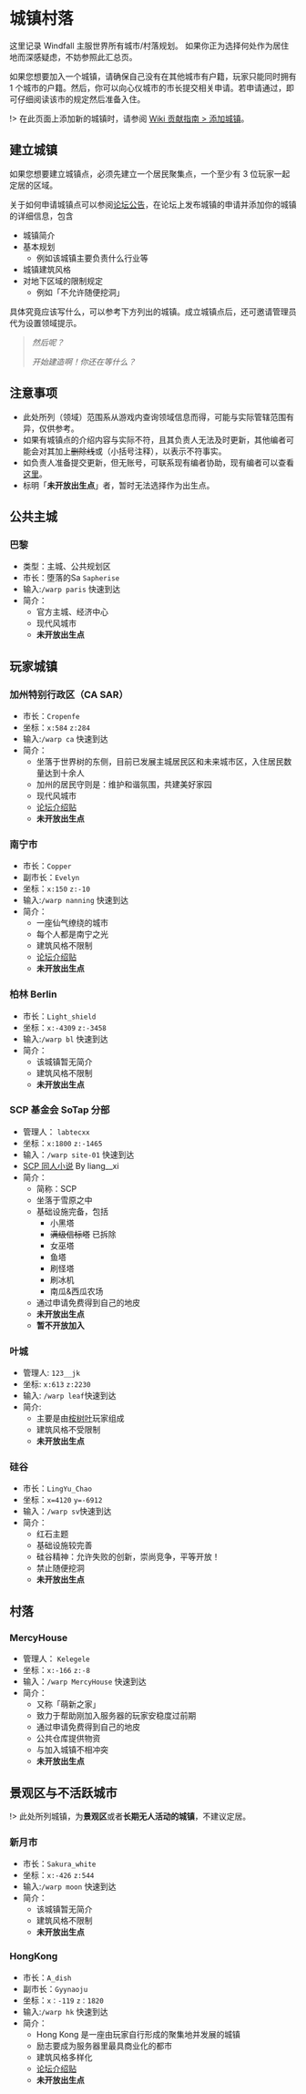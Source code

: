 # 城镇村落

这里记录 Windfall 主服世界所有城市/村落规划。 如果你正为选择何处作为居住地而深感疑虑，不妨参照此汇总页。

如果您想要加入一个城镇，请确保自己没有在其他城市有户籍，玩家只能同时拥有 1 个城市的户籍。然后，你可以向心仪城市的市长提交相关申请。若申请通过，即可仔细阅读该市的规定然后准备入住。

!> 在此页面上添加新的城镇时，请参阅 [Wiki 贡献指南 > 添加城镇](#)。

## 建立城镇

如果您想要建立城镇点，必须先建立一个居民聚集点，一个至少有 3 位玩家一起定居的区域。

关于如何申请城镇点可以参阅[论坛公告](https://g.sotap.org/d/45)，在论坛上发布城镇的申请并添加你的城镇的详细信息，包含

- 城镇简介
- 基本规划
    - 例如该城镇主要负责什么行业等
- 城镇建筑风格
- 对地下区域的限制规定
    - 例如「不允许随便挖洞」
  
具体究竟应该写什么，可以参考下方列出的城镇。成立城镇点后，还可邀请管理员代为设置领域提示。

> *然后呢？*
>
> *开始建造啊！你还在等什么？*

## 注意事项

- 此处所列（领域）范围系从游戏内查询领域信息而得，可能与实际管辖范围有异，仅供参考。
- 如果有城镇点的介绍内容与实际不符，且其负责人无法及时更新，其他编者可能会对其加上~~删除线~~或（小括号注释），以表示不符事实。
- 如负责人准备提交更新，但无账号，可联系现有编者协助，现有编者可以查看[这里](/writers.md)。
- 标明「**未开放出生点**」者，暂时无法选择作为出生点。

## 公共主城

### 巴黎

- 类型：主城、公共规划区
- 市长：堕落的Sa `Sapherise`
- 输入:`/warp paris` 快速到达
- 简介：
    - 官方主城、经济中心
    - 现代风城市
    - **未开放出生点**
  
## 玩家城镇

### 加州特别行政区（CA SAR）

- 市长：`Cropenfe`
- 坐标：`x:584` `z:284`
- 输入:`/warp ca` 快速到达
- 简介：
    - 坐落于世界树的东侧，目前已发展主城居民区和未来城市区，入住居民数量达到十余人
    - 加州的居民守则是：维护和谐氛围，共建美好家园
    - 现代风城市
    - [论坛介绍贴](https://g.sotap.org/d/42)
    - **未开放出生点**
  
### 南宁市

- 市长：`Copper`
- 副市长：`Evelyn`
- 坐标：`x:150` `z:-10`
- 输入:`/warp nanning` 快速到达
- 简介：
    - 一座仙气缭绕的城市
    - 每个人都是南宁之光
    - 建筑风格不限制
    - [论坛介绍贴](https://g.sotap.org/d/47)
    - **未开放出生点**
  
### 柏林 Berlin

- 市长：`Light_shield`
- 坐标：`x:-4309` `z:-3458`
- 输入:`/warp bl` 快速到达
- 简介：
    - 该城镇暂无简介
    - 建筑风格不限制
    - **未开放出生点**
  
### SCP 基金会 SoTap 分部

- 管理人： `labtecxx`
- 坐标：`x:1800` `z:-1465`
- 输入：`/warp site-01` 快速到达
- [SCP 同人小说](https://github.com/sotapmc/SCP-Project/tree/master/SCP) By liang__xi
- 简介：
    - 简称：SCP
    - 坐落于雪原之中
    - 基础设施完备，包括
        - 小黑塔
        - ~~满级信标塔~~ 已拆除
        - 女巫塔
        - 鱼塔
        - 刷怪塔
        - 刷冰机
        - 南瓜&西瓜农场
    - 通过申请免费得到自己的地皮
    - **未开放出生点**
    - **暂不开放加入**

### 叶城

- 管理人: `123__jk`
- 坐标: `x:613` `z:2230`
- 输入: `/warp leaf`快速到达
- 简介:
    - 主要是由[桉树叶](//www.eumc.cc)玩家组成
    - 建筑风格不受限制
    - **未开放出生点**
  

### 硅谷

- 市长：`LingYu_Chao`
- 坐标：`x=4120` `y=-6912`
- 输入：`/warp sv`快速到达
- 简介：
    - 红石主题
    - 基础设施较完善
    - 硅谷精神：允许失败的创新，崇尚竞争，平等开放！
    - 禁止随便挖洞
    - **未开放出生点**


## 村落
  
### MercyHouse

- 管理人： `Kelegele`
- 坐标：`x:-166` `z:-8`
- 输入：`/warp MercyHouse` 快速到达
- 简介：
    - 又称「萌新之家」
    - 致力于帮助刚加入服务器的玩家安稳度过前期
    - 通过申请免费得到自己的地皮
    - 公共仓库提供物资
    - 与加入城镇不相冲突
    - **未开放出生点**

## 景观区与不活跃城市

!> 此处所列城镇，为**景观区**或者**长期无人活动的城镇**，不建议定居。

### 新月市

- 市长：`Sakura_white`
- 坐标：`x:-426` `z:544`
- 输入:`/warp moon` 快速到达
- 简介：
    - 该城镇暂无简介
    - 建筑风格不限制
    - **未开放出生点**

### HongKong

- 市长：`A_dish`
- 副市长：`Gyynaoju`
- 坐标：`x：-119` `z：1820` 
- 输入:`/warp hk` 快速到达
- 简介：
    - Hong Kong 是一座由玩家自行形成的聚集地并发展的城镇
    - 励志要成为服务器里最具商业化的都市
    - 建筑风格多样化
    - [论坛介绍贴](https://g.sotap.org/d/49-welcome-to-hongkong)
    - **未开放出生点**
